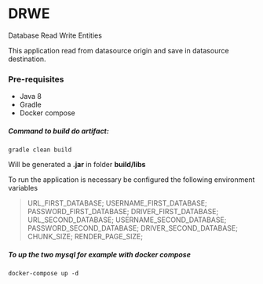 ﻿# DRWE
Database Read Write Entities

This application read from datasource origin and save in datasource destination.

### Pre-requisites

- Java 8
- Gradle
- Docker compose

##### Command to build do artifact:

    gradle clean build

Will be generated a **.jar** in folder **build/libs**

To run the application is necessary be configured the following environment variables<br>
>URL_FIRST_DATABASE;
USERNAME_FIRST_DATABASE;
PASSWORD_FIRST_DATABASE;
DRIVER_FIRST_DATABASE;
URL_SECOND_DATABASE;
USERNAME_SECOND_DATABASE;
PASSWORD_SECOND_DATABASE;
DRIVER_SECOND_DATABASE;
CHUNK_SIZE;
RENDER_PAGE_SIZE;

##### To up the two mysql for example with docker compose 
    
    docker-compose up -d